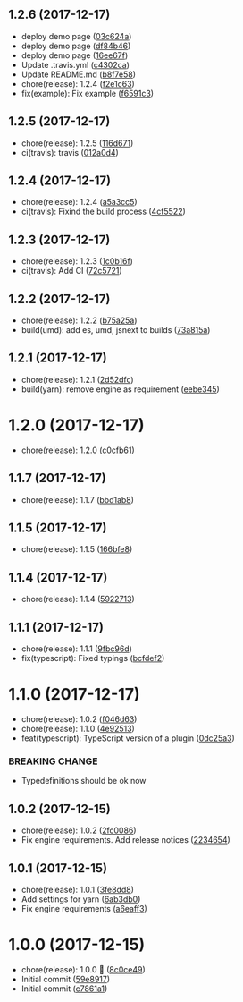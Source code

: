 <a name="1.2.6"></a>
## 1.2.6 (2017-12-17)

* deploy demo page ([03c624a](https://github.com/nfq-eta/react-router4-with-layouts/commit/03c624a))
* deploy demo page ([df84b46](https://github.com/nfq-eta/react-router4-with-layouts/commit/df84b46))
* deploy demo page ([16ee67f](https://github.com/nfq-eta/react-router4-with-layouts/commit/16ee67f))
* Update .travis.yml ([c4302ca](https://github.com/nfq-eta/react-router4-with-layouts/commit/c4302ca))
* Update README.md ([b8f7e58](https://github.com/nfq-eta/react-router4-with-layouts/commit/b8f7e58))
* chore(release): 1.2.4 ([f2e1c63](https://github.com/nfq-eta/react-router4-with-layouts/commit/f2e1c63))
* fix(example): Fix example ([f6591c3](https://github.com/nfq-eta/react-router4-with-layouts/commit/f6591c3))



<a name="1.2.5"></a>
## 1.2.5 (2017-12-17)

* chore(release): 1.2.5 ([116d671](https://github.com/nfq-eta/react-router4-with-layouts/commit/116d671))
* ci(travis): travis ([012a0d4](https://github.com/nfq-eta/react-router4-with-layouts/commit/012a0d4))



<a name="1.2.4"></a>
## 1.2.4 (2017-12-17)

* chore(release): 1.2.4 ([a5a3cc5](https://github.com/nfq-eta/react-router4-with-layouts/commit/a5a3cc5))
* ci(travis): Fixind the build process ([4cf5522](https://github.com/nfq-eta/react-router4-with-layouts/commit/4cf5522))



<a name="1.2.3"></a>
## 1.2.3 (2017-12-17)

* chore(release): 1.2.3 ([1c0b16f](https://github.com/nfq-eta/react-router4-with-layouts/commit/1c0b16f))
* ci(travis): Add CI ([72c5721](https://github.com/nfq-eta/react-router4-with-layouts/commit/72c5721))



<a name="1.2.2"></a>
## 1.2.2 (2017-12-17)

* chore(release): 1.2.2 ([b75a25a](https://github.com/nfq-eta/react-router4-with-layouts/commit/b75a25a))
* build(umd): add es, umd, jsnext to builds ([73a815a](https://github.com/nfq-eta/react-router4-with-layouts/commit/73a815a))



<a name="1.2.1"></a>
## 1.2.1 (2017-12-17)

* chore(release): 1.2.1 ([2d52dfc](https://github.com/nfq-eta/react-router4-with-layouts/commit/2d52dfc))
* build(yarn): remove engine as requirement ([eebe345](https://github.com/nfq-eta/react-router4-with-layouts/commit/eebe345))



<a name="1.2.0"></a>
# 1.2.0 (2017-12-17)

* chore(release): 1.2.0 ([c0cfb61](https://github.com/nfq-eta/react-router4-with-layouts/commit/c0cfb61))



<a name="1.1.7"></a>
## 1.1.7 (2017-12-17)

* chore(release): 1.1.7 ([bbd1ab8](https://github.com/nfq-eta/react-router4-with-layouts/commit/bbd1ab8))



<a name="1.1.5"></a>
## 1.1.5 (2017-12-17)

* chore(release): 1.1.5 ([166bfe8](https://github.com/nfq-eta/react-router4-with-layouts/commit/166bfe8))



<a name="1.1.4"></a>
## 1.1.4 (2017-12-17)

* chore(release): 1.1.4 ([5922713](https://github.com/nfq-eta/react-router4-with-layouts/commit/5922713))



<a name="1.1.1"></a>
## 1.1.1 (2017-12-17)

* chore(release): 1.1.1 ([9fbc96d](https://github.com/nfq-eta/react-router4-with-layouts/commit/9fbc96d))
* fix(typescript): Fixed typings ([bcfdef2](https://github.com/nfq-eta/react-router4-with-layouts/commit/bcfdef2))



<a name="1.1.0"></a>
# 1.1.0 (2017-12-17)

* chore(release): 1.0.2 ([f046d63](https://github.com/nfq-eta/react-router4-with-layouts/commit/f046d63))
* chore(release): 1.1.0 ([4e92513](https://github.com/nfq-eta/react-router4-with-layouts/commit/4e92513))
* feat(typescript): TypeScript version of a plugin ([0dc25a3](https://github.com/nfq-eta/react-router4-with-layouts/commit/0dc25a3))


### BREAKING CHANGE

* Typedefinitions should be ok now


<a name="1.0.2"></a>
## 1.0.2 (2017-12-15)

* chore(release): 1.0.2 ([2fc0086](https://github.com/nfq-eta/react-router4-with-layouts/commit/2fc0086))
* Fix engine requirements. Add release notices ([2234654](https://github.com/nfq-eta/react-router4-with-layouts/commit/2234654))



<a name="1.0.1"></a>
## 1.0.1 (2017-12-15)

* chore(release): 1.0.1 ([3fe8dd8](https://github.com/nfq-eta/react-router4-with-layouts/commit/3fe8dd8))
* Add settings for yarn ([6ab3db0](https://github.com/nfq-eta/react-router4-with-layouts/commit/6ab3db0))
* Fix engine requirements ([a6eaff3](https://github.com/nfq-eta/react-router4-with-layouts/commit/a6eaff3))



<a name="1.0.0"></a>
# 1.0.0 (2017-12-15)

* chore(release): 1.0.0 :tada: ([8c0ce49](https://github.com/nfq-eta/react-router4-with-layouts/commit/8c0ce49))
* Initial commit ([59e8917](https://github.com/nfq-eta/react-router4-with-layouts/commit/59e8917))
* Initial commit ([c7861a1](https://github.com/nfq-eta/react-router4-with-layouts/commit/c7861a1))



